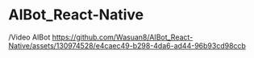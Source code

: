 # AIBot_React-Native
/Video AIBot
https://github.com/Wasuan8/AIBot_React-Native/assets/130974528/e4caec49-b298-4da6-ad44-96b93cd98ccb

